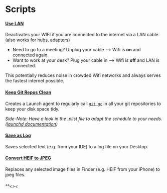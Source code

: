# Scripts

#### [Use LAN](./scripts/use_lan/)

Deactivates your WIFI if you are connected to the internet via a LAN cable. (also works for hubs, adapters)

* Need to go to a meeting? Unplug your cable --> Wifi is **on** and connected again.
* Want to work at your desk? Plug your cable in --> Wifi is **off** and LAN is connected.

This potentially reduces noise in crowded Wifi networks and always serves the fastest internet possible.

#### [Keep Git Repos Clean](./scripts/git_clean/)

Creates a Launch agent to regularly call [`git gc`](https://git-scm.com/docs/git-gc) in all your git repositories to keep your disk space tidy.

*Side-Note: Have a look in the .plist file to adapt the schedule to your needs. ([launchd documentation](https://www.launchd.info))*

#### [Save as Log](./scripts/save_as_log/)

Saves selected text (e.g. from your IDE) to a log file on your Desktop.

#### [Convert HEIF to JPEG](./scripts/convert_to_jpeg/)

Replaces any selected image files in Finder (e.g. HEIF from your iPhone) to jpeg files.





###### °°<><
